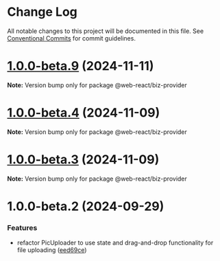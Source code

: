 # Change Log

All notable changes to this project will be documented in this file.
See [Conventional Commits](https://conventionalcommits.org) for commit guidelines.

# [1.0.0-beta.9](https://github.com/weidyg/web-react/compare/@web-react/biz-provider@1.0.0-beta.4...@web-react/biz-provider@1.0.0-beta.9) (2024-11-11)

**Note:** Version bump only for package @web-react/biz-provider

# [1.0.0-beta.4](https://github.com/weidyg/web-react/compare/@web-react/biz-provider@1.0.0-beta.3...@web-react/biz-provider@1.0.0-beta.4) (2024-11-09)

**Note:** Version bump only for package @web-react/biz-provider

# [1.0.0-beta.3](https://github.com/weidyg/web-react/compare/@web-react/biz-provider@1.0.0-beta.2...@web-react/biz-provider@1.0.0-beta.3) (2024-11-09)

**Note:** Version bump only for package @web-react/biz-provider

# 1.0.0-beta.2 (2024-09-29)

### Features

- refactor PicUploader to use state and drag-and-drop functionality for file uploading ([eed69ce](https://github.com/weidyg/web-react/commit/eed69ce81703bed3413a8720d733caedf14e94cf))
